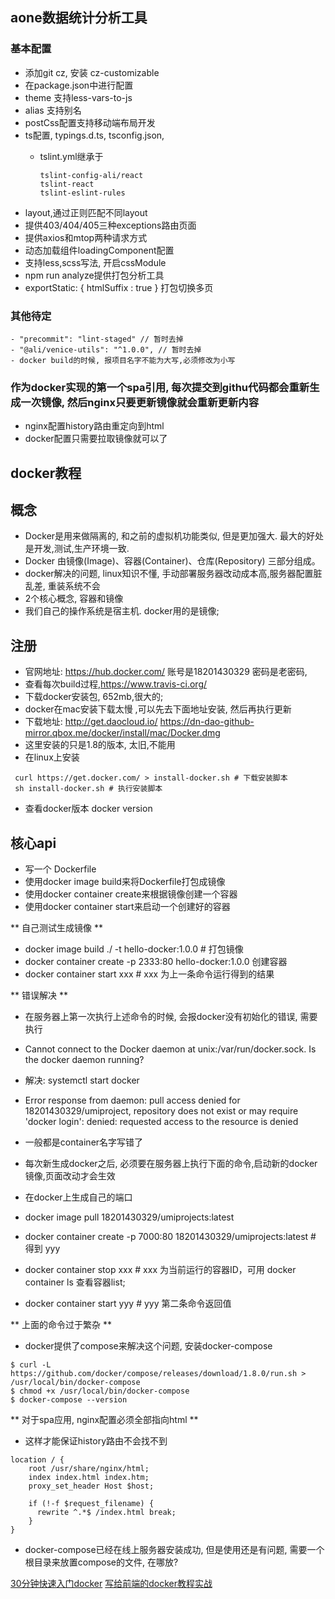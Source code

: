 ## aone数据统计分析工具

### 基本配置

  - 添加git cz, 安装 cz-customizable
  - 在package.json中进行配置
  - theme 支持less-vars-to-js
  - alias 支持别名
  - postCss配置支持移动端布局开发
  - ts配置, typings.d.ts, tsconfig.json,
      - tslint.yml继承于

          ```
          tslint-config-ali/react
          tslint-react
          tslint-eslint-rules
          ```
  - layout,通过正则匹配不同layout
  - 提供403/404/405三种exceptions路由页面
  - 提供axios和mtop两种请求方式
  - 动态加载组件loadingComponent配置
  - 支持less,scss写法, 开启cssModule
  - npm run analyze提供打包分析工具
  - exportStatic: { htmlSuffix : true } 打包切换多页

### 其他待定
    - "precommit": "lint-staged" // 暂时去掉
    - "@ali/venice-utils": "^1.0.0", // 暂时去掉
    - docker build的时候, 报项目名字不能为大写,必须修改为小写

  ### 作为docker实现的第一个spa引用, 每次提交到githu代码都会重新生成一次镜像, 然后nginx只要更新镜像就会重新更新内容
  - nginx配置history路由重定向到html
  - docker配置只需要拉取镜像就可以了

  ## docker教程
## 概念
- Docker是用来做隔离的, 和之前的虚拟机功能类似, 但是更加强大. 最大的好处是开发,测试,生产环境一致.
- Docker 由镜像(Image)、容器(Container)、仓库(Repository) 三部分组成。
- docker解决的问题, linux知识不懂, 手动部署服务器改动成本高,服务器配置脏乱差, 重装系统不会
- 2个核心概念, 容器和镜像
- 我们自己的操作系统是宿主机. docker用的是镜像;

## 注册
- 官网地址: https://hub.docker.com/ 账号是18201430329 密码是老密码,
- 查看每次build过程,https://www.travis-ci.org/
- 下载docker安装包, 652mb,很大的;
- docker在mac安装下载太慢 ,可以先去下面地址安装, 然后再执行更新
- 下载地址: http://get.daocloud.io/
https://dn-dao-github-mirror.qbox.me/docker/install/mac/Docker.dmg
- 这里安装的只是1.8的版本, 太旧,不能用
- 在linux上安装

```
 curl https://get.docker.com/ > install-docker.sh # 下载安装脚本
 sh install-docker.sh # 执行安装脚本
```
- 查看docker版本 docker version
## 核心api
- 写一个 Dockerfile
- 使用docker image build来将Dockerfile打包成镜像
- 使用docker container create来根据镜像创建一个容器
- 使用docker container start来启动一个创建好的容器

** 自己测试生成镜像 **
- docker image build ./ -t hello-docker:1.0.0 # 打包镜像
- docker container create -p 2333:80 hello-docker:1.0.0 创建容器
- docker container start xxx # xxx 为上一条命令运行得到的结果

** 错误解决 **
- 在服务器上第一次执行上述命令的时候, 会报docker没有初始化的错误, 需要执行
- Cannot connect to the Docker daemon at unix:/var/run/docker.sock. Is the docker daemon running?
- 解决: systemctl start docker
- Error response from daemon: pull access denied for 18201430329/umiproject, repository does not exist or may require 'docker login': denied: requested access to the resource is denied
- 一般都是container名字写错了



- 每次新生成docker之后, 必须要在服务器上执行下面的命令,启动新的docker镜像,页面改动才会生效

- 在docker上生成自己的端口
- docker image pull 18201430329/umiprojects:latest
- docker container create -p 7000:80 18201430329/umiprojects:latest # 得到 yyy
- docker container stop xxx # xxx 为当前运行的容器ID，可用 docker container ls 查看容器list;
- docker container start yyy # yyy 第二条命令返回值


** 上面的命令过于繁杂 **
- docker提供了compose来解决这个问题, 安装docker-compose

```
$ curl -L https://github.com/docker/compose/releases/download/1.8.0/run.sh > /usr/local/bin/docker-compose
$ chmod +x /usr/local/bin/docker-compose
$ docker-compose --version
```

** 对于spa应用, nginx配置必须全部指向html **
- 这样才能保证history路由不会找不到
```
location / {
    root /usr/share/nginx/html;
    index index.html index.htm;
    proxy_set_header Host $host;

    if (!-f $request_filename) {
      rewrite ^.*$ /index.html break;
    }
}
```




- docker-compose已经在线上服务器安装成功, 但是使用还是有问题, 需要一个根目录来放置compose的文件, 在哪放?



[30分钟快速入门docker](https://juejin.im/post/5cacbfd7e51d456e8833390c)
[写给前端的docker教程实战](https://juejin.im/post/5d8440ebe51d4561eb0b2751)
